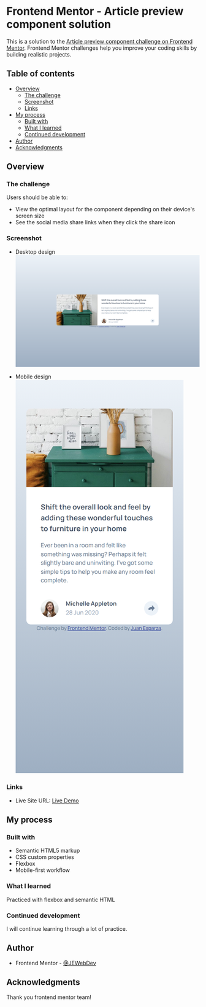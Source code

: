 # Frontend Mentor - Article preview component solution

This is a solution to the [Article preview component challenge on Frontend Mentor](https://www.frontendmentor.io/challenges/article-preview-component-dYBN_pYFT). Frontend Mentor challenges help you improve your coding skills by building realistic projects.

## Table of contents

- [Overview](#overview)
  - [The challenge](#the-challenge)
  - [Screenshot](#screenshot)
  - [Links](#links)
- [My process](#my-process)
  - [Built with](#built-with)
  - [What I learned](#what-i-learned)
  - [Continued development](#continued-development)
- [Author](#author)
- [Acknowledgments](#acknowledgments)

## Overview

### The challenge

Users should be able to:

- View the optimal layout for the component depending on their device's screen size
- See the social media share links when they click the share icon

### Screenshot

- Desktop design
  ![](images/screenshot-desktop.png)

- Mobile design
  ![](images/screenshot-mobile.png)

### Links

- Live Site URL: [Live Demo](https://jewebdev.github.io/article-preview-component/)

## My process

### Built with

- Semantic HTML5 markup
- CSS custom properties
- Flexbox
- Mobile-first workflow

### What I learned

Practiced with flexbox and semantic HTML

### Continued development

I will continue learning through a lot of practice.

## Author

- Frontend Mentor - [@JEWebDev](https://www.frontendmentor.io/profile/JEWebDev)

## Acknowledgments

Thank you frontend mentor team!
